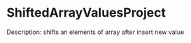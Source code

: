 ShiftedArrayValuesProject
=========================

Description: shifts an elements of array after insert new value 
